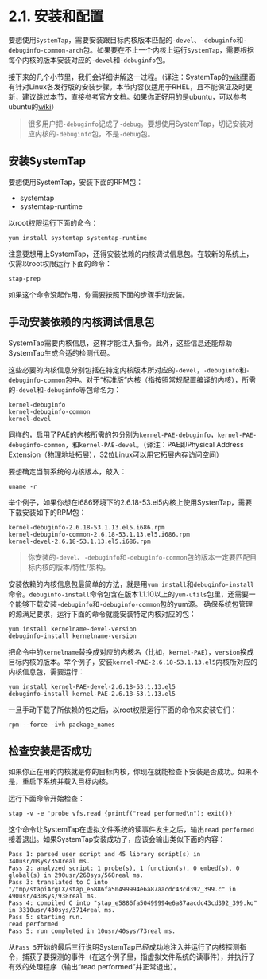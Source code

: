 # 2.1. 安装和配置

要想使用`SystemTap`，需要安装跟目标内核版本匹配的`-devel`、`-debuginfo`和`-debuginfo-common-arch`包。如果要在不止一个内核上运行`SystemTap`，需要根据每个内核的版本安装对应的`-devel`和`-debuginfo`包。

接下来的几个小节里，我们会详细讲解这一过程。（译注：SystemTap的[wiki](https://sourceware.org/systemtap/wiki/)里面有针对Linux各发行版的安装步骤。本节内容仅适用于RHEL，且不能保证及时更新，建议跳过本节，直接参考官方文档。如果你正好用的是ubuntu，可以参考ubuntu的[wiki](https://wiki.ubuntu.com/Kernel/Systemtap)）

> 很多用户把`-debuginfo`记成了`-debug`。要想使用SystemTap，切记安装对应内核的`-debuginfo`包，不是`-debug`包。

## 安装SystemTap

要想使用SystemTap，安装下面的RPM包：

* systemtap
* systemtap-runtime

以root权限运行下面的命令：

```
yum install systemtap systemtap-runtime
```

注意要想用上SystemTap，还得安装依赖的内核调试信息包。在较新的系统上，仅需以root权限运行下面的命令：

```
stap-prep
```

如果这个命令没起作用，你需要按照下面的步骤手动安装。

## 手动安装依赖的内核调试信息包

SystemTap需要内核信息，这样才能注入指令。此外，这些信息还能帮助SystemTap生成合适的检测代码。

这些必要的内核信息分别包括在特定内核版本所对应的`-devel`，`-debuginfo`和`-debuginfo-common`包中。对于“标准版”内核（指按照常规配置编译的内核），所需的`-devel`和`-debuginfo`等包命名为：

```
kernel-debuginfo
kernel-debuginfo-common
kernel-devel
```

同样的，启用了PAE的内核所需的包分别为`kernel-PAE-debuginfo`，`kernel-PAE-debuginfo-common`，和`kernel-PAE-devel`。（译注：PAE即Physical Address Extension（物理地址拓展），32位Linux可以用它拓展内存访问空间）

要想确定当前系统的内核版本，敲入：
```
uname -r
```

举个例子，如果你想在i686环境下的2.6.18-53.el5内核上使用SystenTap，需要下载安装如下的RPM包：

```
kernel-debuginfo-2.6.18-53.1.13.el5.i686.rpm
kernel-debuginfo-common-2.6.18-53.1.13.el5.i686.rpm
kernel-devel-2.6.18-53.1.13.el5.i686.rpm
```

> 你安装的`-devel`、`-debuginfo`和`-debuginfo-common`包的版本一定要匹配目标内核的版本/特性/架构。

安装依赖的内核信息包最简单的方法，就是用`yum install`和`debuginfo-install`命令。`debuginfo-install`命令包含在版本1.1.10以上的`yum-utils`包里，还需要一个能够下载安装`-debuginfo`和`-debuginfo-common`包的yum源。
确保系统包管理的源满足要求，运行下面的命令就能安装特定内核对应的包：

```
yum install kernelname-devel-version
debuginfo-install kernelname-version
```

把命令中的`kernelname`替换成对应的内核名（比如，`kernel-PAE`），`version`换成目标内核的版本。举个例子，安装`kernel-PAE-2.6.18-53.1.13.el5`内核所对应的内核信息包，需要运行：

```
yum install kernel-PAE-devel-2.6.18-53.1.13.el5
debuginfo-install kernel-PAE-2.6.18-53.1.13.el5
```

一旦手动下载了所依赖的包之后，以root权限运行下面的命令来安装它们：

```
rpm --force -ivh package_names
```

## 检查安装是否成功

如果你正在用的内核就是你的目标内核，你现在就能检查下安装是否成功。如果不是，重启下系统并载入目标内核。

运行下面命令开始检查：

```
stap -v -e 'probe vfs.read {printf("read performed\n"); exit()}'
```

这个命令让SystemTap在虚拟文件系统的读事件发生之后，输出`read performed`接着退出。如果SystemTap安装成功了，应该会输出类似下面的内容：

```
Pass 1: parsed user script and 45 library script(s) in 340usr/0sys/358real ms.
Pass 2: analyzed script: 1 probe(s), 1 function(s), 0 embed(s), 0 global(s) in 290usr/260sys/568real ms.
Pass 3: translated to C into "/tmp/stapiArgLX/stap_e5886fa50499994e6a87aacdc43cd392_399.c" in 490usr/430sys/938real ms.
Pass 4: compiled C into "stap_e5886fa50499994e6a87aacdc43cd392_399.ko" in 3310usr/430sys/3714real ms.
Pass 5: starting run.
read performed
Pass 5: run completed in 10usr/40sys/73real ms.
```

从`Pass 5`开始的最后三行说明SystemTap已经成功地注入并运行了内核探测指令，捕获了要探测的事件（在这个例子里，指虚拟文件系统的读事件），并执行了有效的处理程序（输出“read performed”并正常退出）。

